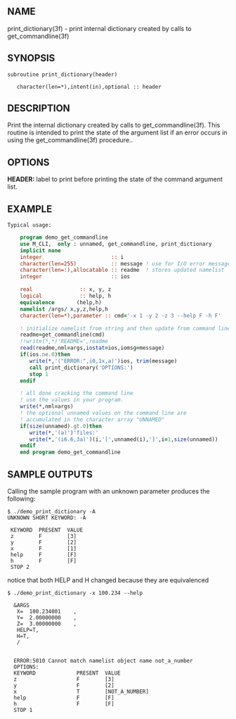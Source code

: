 ## NAME

print_dictionary(3f) - print internal dictionary created by calls to get_commandline(3f)

## SYNOPSIS

    subroutine print_dictionary(header)

       character(len=*),intent(in),optional :: header

## DESCRIPTION

Print the internal dictionary created by calls to get_commandline(3f). This
routine is intended to print the state of the argument list if an error
occurs in using the get_commandline(3f) procedure..

## OPTIONS

**HEADER:** label to print before printing the state of the command argument list.

## EXAMPLE

    Typical usage:

```fortran
    program demo_get_commandline
    use M_CLI,  only : unnamed, get_commandline, print_dictionary
    implicit none
    integer                      :: i
    character(len=255)           :: message ! use for I/O error messages
    character(len=:),allocatable :: readme  ! stores updated namelist
    integer                      :: ios

    real               :: x, y, z
    logical            :: help, h
    equivalence       (help,h)
    namelist /args/ x,y,z,help,h
    character(len=*),parameter :: cmd='-x 1 -y 2 -z 3 --help F -h F'

    ! initialize namelist from string and then update from command line
    readme=get_commandline(cmd)
    !!write(*,*)'README=',readme
    read(readme,nml=args,iostat=ios,iomsg=message)
    if(ios.ne.0)then
       write(*,'("ERROR:",i0,1x,a)')ios, trim(message)
       call print_dictionary('OPTIONS:')
       stop 1
    endif

    ! all done cracking the command line
    ! use the values in your program.
    write(*,nml=args)
    ! the optional unnamed values on the command line are
    ! accumulated in the character array "UNNAMED"
    if(size(unnamed).gt.0)then
       write(*,'(a)')'files:'
       write(*,'(i6.6,3a)')(i,'[',unnamed(i),']',i=1,size(unnamed))
    endif
    end program demo_get_commandline
```
## SAMPLE OUTPUTS

Calling the sample program with an unknown parameter produces the
following:

    $ ./demo_print_dictionary -A
    UNKNOWN SHORT KEYWORD: -A

     KEYWORD  PRESENT  VALUE
     z        F        [3]
     y        F        [2]
     x        F        [1]
     help     F        [F]
     h        F        [F]
     STOP 2

notice that both HELP and H changed because they are equivalenced

    $ ./demo_print_dictionary -x 100.234 --help

      &ARGS
       X=  100.234001    ,
       Y=  2.00000000    ,
       Z=  3.00000000    ,
       HELP=T,
       H=T,
       /


      ERROR:5010 Cannot match namelist object name not_a_number
      OPTIONS:
      KEYWORD             PRESENT  VALUE
      z                   F        [3]
      y                   F        [2]
      x                   T        [NOT_A_NUMBER]
      help                F        [F]
      h                   F        [F]
      STOP 1
